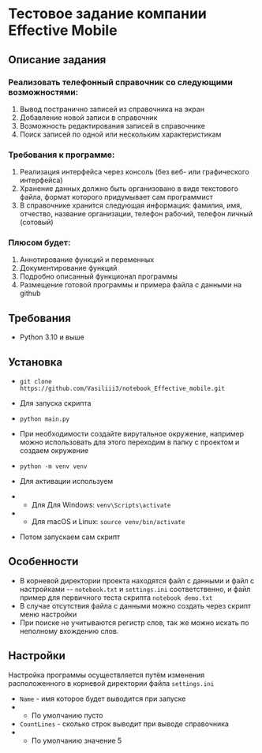# Тестовое задание компании Effective Mobile

## Описание задания

### Реализовать телефонный справочник со следующими возможностями:

1. Вывод постранично записей из справочника на экран
2. Добавление новой записи в справочник
3. Возможность редактирования записей в справочнике
4. Поиск записей по одной или нескольким характеристикам

### Требования к программе:

1. Реализация интерфейса через консоль (без веб- или графического интерфейса)
2. Хранение данных должно быть организовано в виде текстового файла, формат которого придумывает сам программист
3. В справочнике хранится следующая информация: фамилия, имя, отчество, название организации, телефон рабочий, телефон личный (сотовый)

### Плюсом будет:

1. Аннотирование функций и переменных
2. Документирование функций
3. Подробно описанный функционал программы
4. Размещение готовой программы и примера файла с данными на github

## Требования

* Python 3.10 и выше

## Установка

* `git clone https://github.com/Vasiliii3/notebook_Effective_mobile.git`
* Для запуска скрипта
*  `python main.py`

* При необходимости создайте вирутальное окружение, например можно использовать для этого переходим в папку с 
  проектом и создаем окружение
* `python -m venv venv`
* Для активации используем
* * Для Для Windows: `venv\Scripts\activate`
* * Для macOS и Linux: `source venv/bin/activate`
* Потом запускаем сам скрипт 

## Особенности

* В корневой директории проекта находятся файл с данными и файл с настройками -- `notebook.txt` и `settings.ini` 
  соответственно, и файл пример для первичного теста скрипта `notebook demo.txt`
* В случае отсутствия файла с данными можно создать через скрипт меню настройки
* При поиске не учитываются регистр слов, так же можно искать по неполному вхождению слов.

## Настройки

Настройка программы осуществляется путём изменения расположенного в корневой директории файла `settings.ini`

* `Name` - имя которое будет выводится при запуске
* * По умолчанию пусто
* `CountLines` - сколько строк выводит при выводе справочника
* * По умолчанию значение 5
